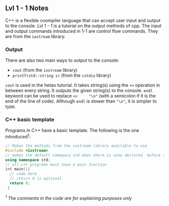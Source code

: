## Lvl 1 - 1 Notes

  C++ is a flexible coompiler language that can accept user input and output to the console. Lvl 1 - 1 is a tutorial on the output methods of cpp. The input and output commands introduced in 1-1 are control flow commands. They are from the `iostream` library. 
  

### Output 
  
There are also two main ways to output to the console:
 - `cout` (from the `iostream` library)
 - `printf(std::string s)` (from the `cstdio` library)

`cout` is used in the hetao tutorial. It takes string(s) using the `<<` operation in between every string. It outputs the given string(s) to the console. `endl` keyword can be used to replace ``<<     "\n"`` (with a semicolon if it is the end of the line of code). Although `endl` is slower than `"\n"`, it is simpler to type. 

### C++ basic template

Programs in C++ have a basic template. The following is the one introduced<sup>1</sup>:
```cpp
// Makes the methods from the iostream library available to use
#include <iostream>
// makes the default namepace std when there is none declared  before a var or func
using namespace std;
// all c++ programs must have a main function
int main(){
  // code here
  // return 0 is optional
  return 0;
 }
 ```
 *<sup>1</sup> The comments in the code are for explaining purposes only*
